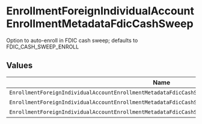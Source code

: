 # EnrollmentForeignIndividualAccountEnrollmentMetadataFdicCashSweep

Option to auto-enroll in FDIC cash sweep; defaults to FDIC_CASH_SWEEP_ENROLL


## Values

| Name                                                                                                  | Value                                                                                                 |
| ----------------------------------------------------------------------------------------------------- | ----------------------------------------------------------------------------------------------------- |
| `EnrollmentForeignIndividualAccountEnrollmentMetadataFdicCashSweepAutoEnrollFdicCashSweepUnspecified` | AUTO_ENROLL_FDIC_CASH_SWEEP_UNSPECIFIED                                                               |
| `EnrollmentForeignIndividualAccountEnrollmentMetadataFdicCashSweepFdicCashSweepEnroll`                | FDIC_CASH_SWEEP_ENROLL                                                                                |
| `EnrollmentForeignIndividualAccountEnrollmentMetadataFdicCashSweepFdicCashSweepDecline`               | FDIC_CASH_SWEEP_DECLINE                                                                               |